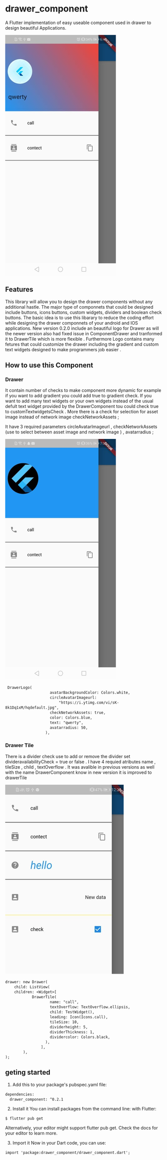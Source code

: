 # drawer_component

A Flutter implementation of easy useable component used in drawer to design beautiful Applications.

![Drawer Component](DisplayImageLogo.jpg)

## Features

This library will allow you to design the drawer components without any additional hastle. The major type of componnets that could be designed include buttons, icons buttons, custom widgets, dividers and boolean check buttons. The basic idea is to use this libarary to reduce the coding effort while designing the drawer componnets of your android and IOS applications. New version 0.2.0 include an beautiful logo for Drawer as will the newer version also had fixed issue in ComponentDrawer and tranformed it to DrawerTile which is more flexible . Furthermore Logo contains many fetures that could customize the drawer including the gradient and custom text widgets designed to make programmers job easier .

## How to use this Component

### Drawer

It contain number of checks to make component more dynamic for example if you want to add gradient you could add true to gradient check. If you want to add many text widgets or your own widgets instead of the usual defult text widget provided by the DrawerComponent tou could check true to customTextwidgetsCheck . More there is a check for selection for asset image instead of network image checkNetworkAssets ;

It have 3 required parameters circleAvatarImageurl , checkNetworkAssets (use to select between asset image and network image ) , avatarradius ;

![Drawer Component](DisplayImage2.jpg)

```
 DrawerLogo(
                    avatarBackgroundColor: Colors.white,
                    circleAvatarImageurl:
                        "https://i.ytimg.com/vi/sK-8k1Dq1xM/hqdefault.jpg",
                    checkNetworkAssets: true,
                    color: Colors.blue,
                    text: "qwerty",
                    avatarradius: 50,
                  ),
```

### Drawer Tile

There is a divider check use to add or remove the divider set divideravailabilityCheck = true or false .
I have 4 requied atributes name , tileSize , child , textOverflow . It was avalible in previous versions as well with the name DrawerComponent know in new version it is improved to drawerTile

![Drawer Component](DisplayImage.jpg)

```
drawer: new Drawer(
    child: ListView(
    children: <Widget>[
            DrawerTile(
                    name: "call",
                    textOverflow: TextOverflow.ellipsis,
                    child: TestWidget(),
                    leading: Icon(Icons.call),
                    tileSize: 10,
                    dividerheight: 5,
                    dividerThickness: 1,
                    dividercolor: Colors.black,
                  ),
                ],
        ),
);

```

## geting started

1. Add this to your package's pubspec.yaml file:

```
dependencies:
  drawer_component: ^0.2.1

```

2. Install it
   You can install packages from the command line:
   with Flutter:

```
$ flutter pub get

```

Alternatively, your editor might support flutter pub get. Check the docs for your editor to learn more.

3. Import it
   Now in your Dart code, you can use:

```
import 'package:drawer_component/drawer_component.dart';

```
